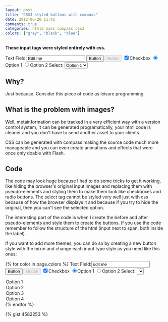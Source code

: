 ```yaml
---
layout: post
title: "CSS3 styled buttons with compass"
date: 2012-06-20 11:42
comments: true
categories: html5 sass compass css3
colors: ["grey", "black", "blue"]
---
```


<link rel="stylesheet" type="text/css" href="/stylesheets/css_buttons.css">

**These input tags were styled entirely with css.**

<label class="text">
  <span>Text Field:</span><input type="text" class="btn-grey" value="Edit me"/>
</label>
<input type="submit" class="btn-grey" value="Button"/>
<input type="submit" class="btn-grey" value="Button" disabled="disabled"/>
<label class="checkbox">
  <input type="checkbox" class="btn-grey" checked/><span>Checkbox</span>
</label>
<label class="radio">
  <input type="radio" name="radio" value="radio_1" class="btn-grey" checked/><span>Option 1</span>
</label>
<label class="radio">
  <input type="radio" name="radio" value="radio_2" class="btn-grey"/><span>Option 2</span>
</label>
<label class="select">
  <span>Select:</span>
  <select class="btn-grey">
  <option value="volvo">Option 1</option>
  <option value="saab">Option 2</option>
  <option value="mercedes">Option 3</option>
  <option value="audi">Option 4</option>
  </select>
</label>

## Why?

Just because. Consider this piece of code as leisure programming.

## What is the problem with images?

Well, metainformation can be tracked in a very efficient way with a version control system, it can be generated programatically, your html code is cleaner and you don't have to send another asset to your clients.

CSS can be generated with compass making the source code much more manageable and you can even create animations and effects that were once only doable with Flash.

## Code

The code may look huge because I had to do some tricks to get it working, like hiding the browser's original input images and replacing them with pseudo-elements and styling them to make them look like checkboxes and radio buttons. The select tag cannot be styled very well just with css because of how the browser displays it and because if you try to hide the original, then you can't see the selected option.

The interesting part of the code is when I create the before and after pseudo-elements and style them to create the buttons. If you use the code remember to follow the structure of the html (input next to span, both inside the label).

If you want to add more themes, you can do so by creating a new button style with the mixin and change each input type style as you need like this ones:

{% for color in page.colors %}
<label class="text">
<span>Text Field:</span><input type="text" class="btn-{{ color }}" value="Edit me"/>
</label>
<input type="submit" class="btn-{{ color }}" value="Button"/>
<input type="submit" class="btn-{{ color }}" value="Button" disabled="disabled"/>
<label class="checkbox">
<input type="checkbox" class="btn-{{ color }}" checked/><span>Checkbox</span>
</label>
<label class="radio">
<input type="radio" name="radio-{{ color }}" value="radio_1" class="btn-{{ color }}" checked/><span>Option 1</span>
</label>
<label class="radio">
<input type="radio" name="radio-{{ color }}" value="radio_2" class="btn-{{ color }}"/><span>Option 2</span>
</label>
<label class="select">
<span>Select:</span>
<select class="btn-{{ color }}">

  <option value="volvo">Option 1</option>
  <option value="saab">Option 2</option>
  <option value="mercedes">Option 3</option>
  <option value="audi">Option 4</option>
  </select>
</label>
{% endfor %}

{% gist 4582253 %}
